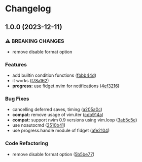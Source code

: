 # Changelog

## 1.0.0 (2023-12-11)


### ⚠ BREAKING CHANGES

* remove disable format option

### Features

* add builtin condition functions ([fbbb44d](https://github.com/willothy/savior.nvim/commit/fbbb44d16fba6375e28365337c494b65a0d8c712))
* it works ([f78a162](https://github.com/willothy/savior.nvim/commit/f78a162e230722000ed37e9232f236035d3295fd))
* **progress:** use fidget.nvim for notifications ([4ef3216](https://github.com/willothy/savior.nvim/commit/4ef3216add131d46399e08dbaf2ecc44aa73b897))


### Bug Fixes

* cancelling deferred saves, timing ([a205a0c](https://github.com/willothy/savior.nvim/commit/a205a0cb82392da7d2121ae95228c1151445bd2c))
* **compat:** remove usage of vim.iter ([cdb914a](https://github.com/willothy/savior.nvim/commit/cdb914ad1f1dee0c4805ee9b64a41da9470970ee))
* **compat:** support nvim 0.9 versions using vim.loop ([3ab5c5e](https://github.com/willothy/savior.nvim/commit/3ab5c5ea2f901cf1342e2f0999c895442468de32))
* use noautocmd ([2510b41](https://github.com/willothy/savior.nvim/commit/2510b41722ec29ed65a3375f3053c55b41aed6ac))
* use progress.handle module of fidget ([afe2104](https://github.com/willothy/savior.nvim/commit/afe2104afd0636d9eec7fab9863e9de189e0da0b))


### Code Refactoring

* remove disable format option ([5b5be77](https://github.com/willothy/savior.nvim/commit/5b5be77c7ffcbbe2b08cda42efdf5eff9f669eb8))
